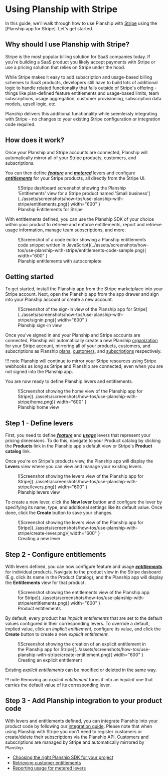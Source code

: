 # Using Planship with Stripe

In this guide, we'll walk through how to use Planship with [Stripe](https://stripe.com) using the [Planship app for Stripe]. Let's get started.

## Why should I use Planship with Stripe?

Stripe is the most popular billing solution for SaaS companies today. If you're building a SaaS product you likely accept payments with Stripe or use a pricing solution that relies on Stripe under the hood.

While Stripe makes it easy to add subscription and usage-based billing schemes to SaaS products, developers still have to build lots of additional logic to handle related functionality that falls outside of Stripe's offering - things like plan-defined feature entitlements and usage-based limits, team subscriptions, usage aggregation, customer provisioning, subscription data models, upsell logic, etc.

Planship delivers this additional functionality while seemlessly integrating with Stripe - no changes to your existing Stripe configuration or integration code required.

## How does it work?

Once your Planship and Stripe accounts are connected, Planship will automatically mirror all of your Stripe products, customers, and subscriptions.

You can then define [***feature***](../concepts/feature-levers.md) and [***metered***](../concepts/metered-levers.md) levers and configure [***entitlements***](../concepts/plans.md#entitlements) for your Stripe products, all directly from the Stripe UI.

<figure markdown="span">
  ![Stripe dashboard screenshot showing the Planship 'Entitlements' view for a Stripe product named 'Small business'](../assets/screenshots/how-tos/use-planship-with-stripe/entitlements.png){ width="600" }
  <figcaption>Planship Entitlements for Stripe</figcaption>
</figure>

With entitlements defined, you can use the Planship SDK of your choice within your product to retrieve and enforce entitlements, report and retrieve usage information, manage team subscriptions, and more.

<figure markdown="span">
  ![Screenshot of a code editor showing a Planship entitlements code snippet written in JavaScript](../assets/screenshots/how-tos/use-planship-with-stripe/entitlements-code-sample.png){ width="600" }
  <figcaption>Planship entitlements with autocomplete </figcaption>
</figure>

## Getting started

To get started, install the Planship app from the Stripe marketplace into your Stripe account. Next, open the Planship app from the app drawer and sign into your Planship account or create a new account.

<figure markdown="span">
  ![Screenshot of the sign-in view of the Planship app for Stripe](../assets/screenshots/how-tos/use-planship-with-stripe/signin.png){ width="600" }
  <figcaption>Planship sign-in view</figcaption>
</figure>

Once you've signed in and your Planship and Stripe accounts are connected, Planship will automatically create a new Planship [organization](../concepts/products.md#organizations) for your Stripe account, mirroring all of your products, customers, and subscriptions as Planship [plans](../concepts/plans.md), [customers](../concepts/customers.md), and [subscriptions](../concepts/plans/#subscribing-and-unsubscribing-customers) respectively.

!!! note
    Planship will continue to mirror your Stripe resources using Stripe webhooks as long as Stripe and Planship are connected, even when you are not signed into the Planship app.

You are now ready to define Planship levers and entitlements.

<figure markdown="span">
  ![Screenshot showing the home view of the Planship app for Stripe](../assets/screenshots/how-tos/use-planship-with-stripe/home.png){ width="600" }
  <figcaption>Planship home view</figcaption>
</figure>

## Step 1 - Define levers

First, you need to define [***feature***](../concepts/feature-levers.md) and [***usage***](../concepts/metered-levers.md) levers that represent your pricing dimensions. To do this, navigate to your Product catalog by clicking the **Products** link in the Planship app's default view or Stripe's **Product catalog** link.

Once you're on Stripe's products view, the Planship app will display the **Levers** view where you can view and manage  your existing levers.

<figure markdown="span">
  ![Screenshot showing the levers view of the Planship app for Stripe](../assets/screenshots/how-tos/use-planship-with-stripe/levers.png){ width="600" }
  <figcaption>Planship levers view</figcaption>
</figure>

To create a new lever, click the **New lever** button and configure the lever by specifying its name, type, and additional settings like its default value. Once done, click the **Create** button to save your changes.

<figure markdown="span">
  ![Screenshot showing the levers view of the Planship app for Stripe](../assets/screenshots/how-tos/use-planship-with-stripe/create-lever.png){ width="600" }
  <figcaption>Creating a new lever</figcaption>
</figure>

## Step 2 - Configure entitlements

With levers defined, you can now configure feature and usage [***entitlements***](../concepts/plans.md#entitlements) for individual products. Navigate to the product view in the Stripe dasboard (E.g. click its name in the Product Catalog), and the Planship app will display the **Entitlements** view for that product.

<figure markdown="span">
  ![Screenshot showing the entitlements view of the Planship app for Stripe](../assets/screenshots/how-tos/use-planship-with-stripe/entitlements.png){ width="600" }
  <figcaption>Product entitlements</figcaption>
</figure>

By default, every product has _implicit entitlements_ that are set to the default values configured in their corresponding levers. To override a default, implied value, click an _implicit entitlement_, configure its value, and click the **Create** button to create a new _explicit entitlement_.

<figure markdown="span">
  ![Screenshot showing the creation of an explicit entitlement in the Planship app for Stripe](../assets/screenshots/how-tos/use-planship-with-stripe/create-entitlement.png){ width="600" }
  <figcaption>Creating an explicit entitlement</figcaption>
</figure>

Existing _explicit entitlements_ can be modified or deleted in the same way.

!!! note
    Removing an _explicit entitlement_ turns it into an _implicit_ one that carries the default value of its corresponding lever.


## Step 3 - Add Planship integration to your product code

With levers and entitlements defined, you can integrate Planship into your product code by following our [integration guide](../integration/index.md#step-2-integrate-planship-into-your-product-code). Please note that when using Planship with Stripe you don't need to register customers or create/delete their subscriptions via the Planship API. Customers and subscriptions are managed by Stripe and automatically mirrored by Planship.

- [Choosing the right Planship SDK for your project](../integration/index.md#choosing-the-right-sdk-for-your-project)
- [Retrieving customer entitlements](../integration/entitlements.md)
- [Reporting usage for metered levers](../integration/usage.md)
